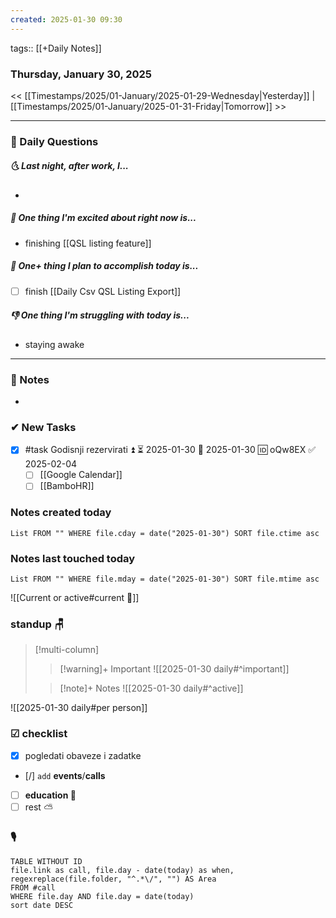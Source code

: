 ```yaml
---
created: 2025-01-30 09:30
---
```

tags:: [[+Daily Notes]]

### Thursday, January 30, 2025

<< [[Timestamps/2025/01-January/2025-01-29-Wednesday|Yesterday]] | [[Timestamps/2025/01-January/2025-01-31-Friday|Tomorrow]] >>

---
### 📅 Daily Questions
##### 🌜 **Last night, after work, I...**
- 

##### 🙌 **One thing I'm excited about right now is...**
- finishing [[QSL listing feature]]

##### 🚀 **One+ thing I plan to accomplish today is...**
- [ ] finish [[Daily Csv QSL Listing Export]]

##### 👎 **One thing I'm struggling with today is...**
- staying awake

---
### 📝 Notes
 - 
### ✔ New Tasks
- [x] #task Godisnji rezervirati ⏫ ⏳ 2025-01-30 📅 2025-01-30 🆔 oQw8EX ✅ 2025-02-04
	- [ ] [[Google Calendar]]
	- [ ] [[BamboHR]]
### Notes created today
```dataview
List FROM "" WHERE file.cday = date("2025-01-30") SORT file.ctime asc
```

### Notes last touched today
```dataview
List FROM "" WHERE file.mday = date("2025-01-30") SORT file.mtime asc
`````

![[Current or active#current 📓]]

### standup 🪑

> [!multi-column]
>> [!warning]+ Important
>> ![[2025-01-30 daily#^important]]
>
>> [!note]+ Notes
>> ![[2025-01-30 daily#^active]]

![[2025-01-30 daily#per person]]

### ☑ checklist
- [x] pogledati  obaveze i zadatke
- [/] `add` **events**/**calls**
- [ ] **education 🎒**
- [ ] rest ⛅ 

### 🎙
```dataview
TABLE WITHOUT ID
file.link as call, file.day - date(today) as when, regexreplace(file.folder, "^.*\/", "") AS Area
FROM #call
WHERE file.day AND file.day = date(today)
sort date DESC
```
